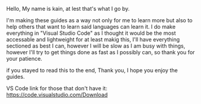 Hello, My name is kain, at lest that's what I go by.

I'm making these guides as a way not only for me to learn more but also to help others that want to learn said languages can learn it.
I do make everything in "Visual Studio Code" as I thought it would be the most accessable and lightweight for at least makig this, I'll
have everything sectioned as best I can, however I will be slow as I am busy with things, however I'll try to get things done as fast 
as I possibly can, so thank you for your patience.

if you stayed to read this to the end, Thank you, I hope you enjoy the guides.

VS Code link for those that don't have it: https://code.visualstudio.com/Download
